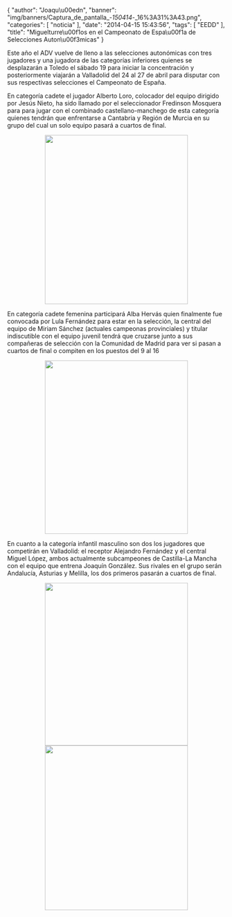 {
  "author": "Joaqu\u00edn", 
  "banner": "img/banners/Captura_de_pantalla_-_150414_-_16%3A31%3A43.png", 
  "categories": [
    "noticia"
  ], 
  "date": "2014-04-15 15:43:56", 
  "tags": [
    "EEDD"
  ], 
  "title": "Miguelturre\u00f1os en el Campeonato de Espa\u00f1a de Selecciones Auton\u00f3micas"
}

Este año el ADV vuelve de lleno a las selecciones autonómicas con tres jugadores y una jugadora de las categorías inferiores quienes se desplazarán a Toledo el sábado 19 para iniciar la concentración y posteriormente viajarán a Valladolid del 24 al 27 de abril para disputar con sus respectivas selecciones el Campeonato de España.

En categoría cadete el jugador Alberto Loro, colocador del equipo dirigido por Jesús Nieto, ha sido llamado por el seleccionador Fredinson Mosquera para para jugar con el combinado castellano-manchego de esta categoría quienes tendrán que enfrentarse a Cantabria y Región de Murcia en su grupo del cual un solo equipo pasará a cuartos de final.

<center>
<img src="http://www.advmiguelturra.org/drupal/sites/default/files/Captura%20de%20pantalla%20-%20150414%20-%2016%3A32%3A14.png" height="390" width="330"/> </center>

En categoría cadete femenina participará Alba Hervás quien finalmente fue convocada por Lula Fernández para estar en la selección, la central del equipo de Miriam Sánchez (actuales campeonas provinciales) y titular indiscutible con el equipo juvenil tendrá que cruzarse junto a sus compañeras de selección con la Comunidad de Madrid para ver si pasan a cuartos de final o compiten en los puestos del 9 al 16

<center>
<img src="http://www.advmiguelturra.org/drupal/sites/default/files/Captura%20de%20pantalla%20-%20150414%20-%2016%3A32%3A03.png" height="400" width="330"/> </center>

En cuanto a la categoría infantil masculino son dos los jugadores que competirán en Valladolid: el receptor Alejandro Fernández y el central Miguel López, ambos actualmente subcampeones de Castilla-La Mancha con el equipo que entrena Joaquín González. Sus rivales en el grupo serán Andalucía, Asturias y Melilla, los dos primeros pasarán a cuartos de final.

<center>
<img src="http://www.advmiguelturra.org/drupal/sites/default/files/Captura%20de%20pantalla%20-%20150414%20-%2016%3A32%3A27.png" height="375" width="330"/> </center>

<center>
<img src="http://www.advmiguelturra.org/drupal/sites/default/files/Captura%20de%20pantalla%20-%20150414%20-%2016%3A31%3A43.png" height="380" width="330"/> </center>

